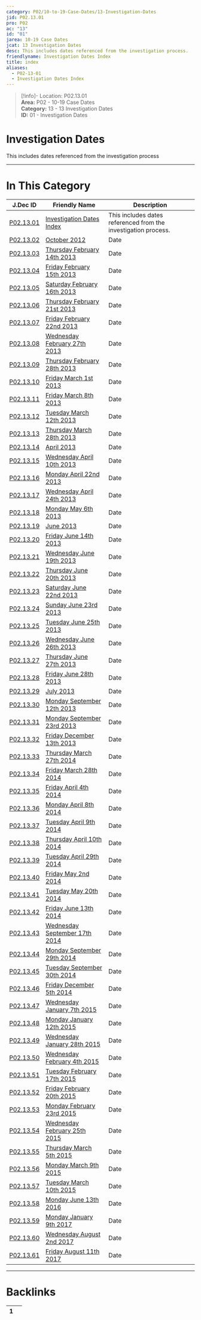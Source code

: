 ```yaml
---  
category: P02/10-to-19-Case-Dates/13-Investigation-Dates  
jid: P02.13.01  
pro: P02  
ac: "13"  
id: "01"  
jarea: 10-19 Case Dates  
jcat: 13 Investigation Dates  
desc: This includes dates referenced from the investigation process.  
friendlyname: Investigation Dates Index  
title: index  
aliases:  
  - P02-13-01  
  - Investigation Dates Index  
---  
```

>[!info]- Location: P02.13.01  
>**Area:** P02 - 10-19 Case Dates  
>**Category:** 13 - 13 Investigation Dates  
>**ID:** 01 - Investigation Dates  
  
# Investigation Dates  
  
This includes dates referenced from the investigation process  
   
  
  
---  
# In This Category  
  
| J.Dec ID                                                                                                                                | Friendly Name                                                                                                                                               | Description                                                    |  
| --------------------------------------------------------------------------------------------------------------------------------------- | ----------------------------------------------------------------------------------------------------------------------------------------------------------- | -------------------------------------------------------------- |  
| [P02.13.01](index.md#)                                       | [Investigation Dates Index](index.md#)                                           | This includes dates referenced from the investigation process. |  
| [P02.13.02](./02-2012-10-October-2012.md#)                     | [October 2012](./02-2012-10-October-2012.md#)                                      | Date                                                           |  
| [P02.13.03](./03-2013-02-14-Thursday-February-14th-2013.md#)   | [Thursday February 14th 2013](./03-2013-02-14-Thursday-February-14th-2013.md#)     | Date                                                           |  
| [P02.13.04](./04-2013-02-15-Friday-February-15th-2013.md#)     | [Friday February 15th 2013](./04-2013-02-15-Friday-February-15th-2013.md#)         | Date                                                           |  
| [P02.13.05](./05-2013-02-16-Saturday-February-16th-2013.md#)   | [Saturday February 16th 2013](./05-2013-02-16-Saturday-February-16th-2013.md#)     | Date                                                           |  
| [P02.13.06](./06-2013-02-21-Thursday-February-21st-2013.md#)   | [Thursday February 21st 2013](./06-2013-02-21-Thursday-February-21st-2013.md#)     | Date                                                           |  
| [P02.13.07](./07-2013-02-22-Friday-February-22nd-2013.md#)     | [Friday February 22nd 2013](./07-2013-02-22-Friday-February-22nd-2013.md#)         | Date                                                           |  
| [P02.13.08](./08-2013-02-27-Wednesday-February-27th-2013.md#)  | [Wednesday February 27th 2013](./08-2013-02-27-Wednesday-February-27th-2013.md#)   | Date                                                           |  
| [P02.13.09](./09-2013-02-28-Thursday-February-28th-2013.md#)   | [Thursday February 28th 2013](./09-2013-02-28-Thursday-February-28th-2013.md#)     | Date                                                           |  
| [P02.13.10](./10-2013-03-01-Friday-March-1st-2013.md#)         | [Friday March 1st 2013](./10-2013-03-01-Friday-March-1st-2013.md#)                 | Date                                                           |  
| [P02.13.11](./11-2013-03-08-Friday-March-8th-2013.md#)         | [Friday March 8th 2013](./11-2013-03-08-Friday-March-8th-2013.md#)                 | Date                                                           |  
| [P02.13.12](./12-2013-03-12-Tuesday-March-12th-2013.md#)       | [Tuesday March 12th 2013](./12-2013-03-12-Tuesday-March-12th-2013.md#)             | Date                                                           |  
| [P02.13.13](./13-2013-03-28-Thursday-March-28th-2013.md#)      | [Thursday March 28th 2013](./13-2013-03-28-Thursday-March-28th-2013.md#)           | Date                                                           |  
| [P02.13.14](./14-2013-04-April-2013.md#)                       | [April 2013](./14-2013-04-April-2013.md#)                                          | Date                                                           |  
| [P02.13.15](./15-2013-04-10-Wednesday-April-10th-2013.md#)     | [Wednesday April 10th 2013](./15-2013-04-10-Wednesday-April-10th-2013.md#)         | Date                                                           |  
| [P02.13.16](./16-2013-04-22-Monday-April-22nd-2013.md#)        | [Monday April 22nd 2013](./16-2013-04-22-Monday-April-22nd-2013.md#)               | Date                                                           |  
| [P02.13.17](./17-2013-04-24-Wednesday-April-24th-2013.md#)     | [Wednesday April 24th 2013](./17-2013-04-24-Wednesday-April-24th-2013.md#)         | Date                                                           |  
| [P02.13.18](./18-2013-05-06-Monday-May-6th-2013.md#)           | [Monday May 6th 2013](./18-2013-05-06-Monday-May-6th-2013.md#)                     | Date                                                           |  
| [P02.13.19](./19-2013-06-June-2013.md#)                        | [June 2013](./19-2013-06-June-2013.md#)                                            | Date                                                           |  
| [P02.13.20](./20-2013-06-14-Friday-June-14th-2013.md#)         | [Friday June 14th 2013](./20-2013-06-14-Friday-June-14th-2013.md#)                 | Date                                                           |  
| [P02.13.21](./21-2013-06-19-Wednesday-June-19th-2013.md#)      | [Wednesday June 19th 2013](./21-2013-06-19-Wednesday-June-19th-2013.md#)           | Date                                                           |  
| [P02.13.22](./22-2013-06-20-Thursday-June-20th-2013.md#)       | [Thursday June 20th 2013](./22-2013-06-20-Thursday-June-20th-2013.md#)             | Date                                                           |  
| [P02.13.23](./23-2013-06-22-Saturday-June-22nd-2013.md#)       | [Saturday June 22nd 2013](./23-2013-06-22-Saturday-June-22nd-2013.md#)             | Date                                                           |  
| [P02.13.24](./24-2013-06-23-Sunday-June-23rd-2013.md#)         | [Sunday June 23rd 2013](./24-2013-06-23-Sunday-June-23rd-2013.md#)                 | Date                                                           |  
| [P02.13.25](./25-2013-06-25-Tuesday-June-25th-2013.md#)        | [Tuesday June 25th 2013](./25-2013-06-25-Tuesday-June-25th-2013.md#)               | Date                                                           |  
| [P02.13.26](./26-2013-06-26-Wednesday-June-26th-2013.md#)      | [Wednesday June 26th 2013](./26-2013-06-26-Wednesday-June-26th-2013.md#)           | Date                                                           |  
| [P02.13.27](./27-2013-06-27-Thursday-June-27th-2013.md#)       | [Thursday June 27th 2013](./27-2013-06-27-Thursday-June-27th-2013.md#)             | Date                                                           |  
| [P02.13.28](./28-2013-06-28-Friday-June-28th-2013.md#)         | [Friday June 28th 2013](./28-2013-06-28-Friday-June-28th-2013.md#)                 | Date                                                           |  
| [P02.13.29](./29-2013-07-July-2013.md#)                        | [July 2013](./29-2013-07-July-2013.md#)                                            | Date                                                           |  
| [P02.13.30](./30-2013-09-12-Monday-September-12th-2013.md#)    | [Monday September 12th 2013](./30-2013-09-12-Monday-September-12th-2013.md#)       | Date                                                           |  
| [P02.13.31](./31-2013-09-23-Monday-September-23rd-2013.md#)    | [Monday September 23rd 2013](./31-2013-09-23-Monday-September-23rd-2013.md#)       | Date                                                           |  
| [P02.13.32](./32-2013-12-13-Friday-December-13th-2013.md#)     | [Friday December 13th 2013](./32-2013-12-13-Friday-December-13th-2013.md#)         | Date                                                           |  
| [P02.13.33](./33-2014-03-27-Thursday-March-27th%202014.md#)      | [Thursday March 27th 2014](./33-2014-03-27-Thursday-March-27th%202014.md#)           | Date                                                           |  
| [P02.13.34](./34-2014-03-28-Friday-March-28th-2014.md#)        | [Friday March 28th 2014](./34-2014-03-28-Friday-March-28th-2014.md#)               | Date                                                           |  
| [P02.13.35](./35-2014-04-04-Friday-April-4th-2014.md#)         | [Friday April 4th 2014](./35-2014-04-04-Friday-April-4th-2014.md#)                 | Date                                                           |  
| [P02.13.36](./36-2014-04-08-Monday-April-8th-2014.md#)         | [Monday April 8th 2014](./36-2014-04-08-Monday-April-8th-2014.md#)                 | Date                                                           |  
| [P02.13.37](./37-2014-04-09-Tuesday-April-9th-2014.md#)        | [Tuesday April 9th 2014](./37-2014-04-09-Tuesday-April-9th-2014.md#)               | Date                                                           |  
| [P02.13.38](./38-2014-04-10-Thursday-April-10th-2014.md#)      | [Thursday April 10th 2014](./38-2014-04-10-Thursday-April-10th-2014.md#)           | Date                                                           |  
| [P02.13.39](./39-2014-04-29-Tuesday-April-29th-2014.md#)       | [Tuesday April 29th 2014](./39-2014-04-29-Tuesday-April-29th-2014.md#)             | Date                                                           |  
| [P02.13.40](./40-2014-05-02-Friday-May-2nd%202014.md#)           | [Friday May 2nd 2014](./40-2014-05-02-Friday-May-2nd%202014.md#)                     | Date                                                           |  
| [P02.13.41](./41-2014-05-20-Tuesday-May-20th-2014.md#)         | [Tuesday May 20th 2014](./41-2014-05-20-Tuesday-May-20th-2014.md#)                 | Date                                                           |  
| [P02.13.42](./42-2014-06-13-Friday-June-13th-2014.md#)         | [Friday June 13th 2014](./42-2014-06-13-Friday-June-13th-2014.md#)                 | Date                                                           |  
| [P02.13.43](./43-2014-09-17-September-17th-2014.md#) | [Wednesday September 17th 2014](./43-2014-09-17-September-17th-2014.md#) | Date                                                           |  
| [P02.13.44](./44-2014-09-29-Monday-September-29th-2014.md#)    | [Monday September 29th 2014](./44-2014-09-29-Monday-September-29th-2014.md#)       | Date                                                           |  
| [P02.13.45](./45-2014-09-30-Tuesday-September-30th-2014.md#)   | [Tuesday September 30th 2014](./45-2014-09-30-Tuesday-September-30th-2014.md#)     | Date                                                           |  
| [P02.13.46](./46-2014-12-05-Friday-December-5th-2014.md#)      | [Friday December 5th 2014](./46-2014-12-05-Friday-December-5th-2014.md#)           | Date                                                           |  
| [P02.13.47](./47-2015-01-07-Wednesday-January-7th-2015.md#)    | [Wednesday January 7th 2015](./47-2015-01-07-Wednesday-January-7th-2015.md#)       | Date                                                           |  
| [P02.13.48](./48-2015-01-12-Monday-January-12th%202015.md#)      | [Monday January 12th 2015](./48-2015-01-12-Monday-January-12th%202015.md#)           | Date                                                           |  
| [P02.13.49](./49-2015-01-28-Wednesday-January-28th-2015.md#)   | [Wednesday January 28th 2015](./49-2015-01-28-Wednesday-January-28th-2015.md#)     | Date                                                           |  
| [P02.13.50](./50-2015-02-04-Wednesday-February-4th-2015.md#)   | [Wednesday February 4th 2015](./50-2015-02-04-Wednesday-February-4th-2015.md#)     | Date                                                           |  
| [P02.13.51](./51-2015-02-17-Tuesday-February-17th%202015.md#)    | [Tuesday February 17th 2015](./51-2015-02-17-Tuesday-February-17th%202015.md#)       | Date                                                           |  
| [P02.13.52](./52-2015-02-20-Friday-February-20th-2015.md#)     | [Friday February 20th 2015](./52-2015-02-20-Friday-February-20th-2015.md#)         | Date                                                           |  
| [P02.13.53](./53-2015-02-23-Monday-February-23rd%202015.md#)     | [Monday February 23rd 2015](./53-2015-02-23-Monday-February-23rd%202015.md#)         | Date                                                           |  
| [P02.13.54](./54-2015-02-25-Wednesday-February-25th-2015.md#)  | [Wednesday February 25th 2015](./54-2015-02-25-Wednesday-February-25th-2015.md#)   | Date                                                           |  
| [P02.13.55](./55-2015-03-05-Thursday-March-5th-2015.md#)       | [Thursday March 5th 2015](./55-2015-03-05-Thursday-March-5th-2015.md#)             | Date                                                           |  
| [P02.13.56](./56-2015-03-09-Monday-March-9th-2015.md#)         | [Monday March 9th 2015](./56-2015-03-09-Monday-March-9th-2015.md#)                 | Date                                                           |  
| [P02.13.57](./57-2015-03-10-Tuesday-March-10th-2015.md#)       | [Tuesday March 10th 2015](./57-2015-03-10-Tuesday-March-10th-2015.md#)             | Date                                                           |  
| [P02.13.58](./58-2016-06-12-Monday-June-13th-2016.md#)         | [Monday June 13th 2016](./58-2016-06-12-Monday-June-13th-2016.md#)                 | Date                                                           |  
| [P02.13.59](./59-2017-01-09-Monday-January-9th-2017.md#)       | [Monday January 9th 2017](./59-2017-01-09-Monday-January-9th-2017.md#)             | Date                                                           |  
| [P02.13.60](./60-2017-08-02-Wednesday-August-2nd-2017.md#)     | [Wednesday August 2nd 2017](./60-2017-08-02-Wednesday-August-2nd-2017.md#)         | Date                                                           |  
| [P02.13.61](./61-2017-08-11-Friday-August-11th-2017.md#)       | [Friday August 11th 2017](./61-2017-08-11-Friday-August-11th-2017.md#)             | Date                                                           |  
  
  
---  
# Backlinks  
<div><table class="dataview table-view-table"><thead class="table-view-thead"><tr class="table-view-tr-header"><th class="table-view-th"><span></span><span class="dataview small-text">1</span></th><th class="table-view-th"><span></span></th></tr></thead><tbody class="table-view-tbody"></tbody></table></div>